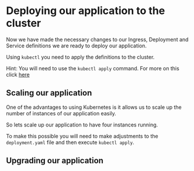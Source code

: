 # Deploying our application to the cluster

Now we have made the necessary changes to our Ingress, Deployment and Service definitions we are ready to deploy our application.

Using `kubectl` you need to apply the definitions to the cluster.

Hint: You will need to use the `kubectl apply` command. For more on this click [here](https://kubernetes.io/docs/user-guide/kubectl/kubectl_apply/)

## Scaling our application

One of the advantages to using Kubernetes is it allows us to scale up the number of instances of our application easily.

So lets scale up our application to have four instances running.

To make this possible you will need to make adjustments to the `deployment.yaml` file and then execute `kubectl apply`.

## Upgrading our application